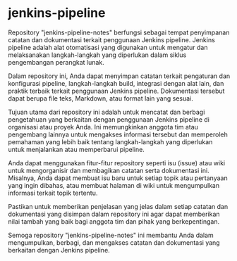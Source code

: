 # jenkins-pipeline

Repository "jenkins-pipeline-notes" berfungsi sebagai tempat penyimpanan catatan dan dokumentasi terkait penggunaan Jenkins pipeline. Jenkins pipeline adalah alat otomatisasi yang digunakan untuk mengatur dan melaksanakan langkah-langkah yang diperlukan dalam siklus pengembangan perangkat lunak.

Dalam repository ini, Anda dapat menyimpan catatan terkait pengaturan dan konfigurasi pipeline, langkah-langkah build, integrasi dengan alat lain, dan praktik terbaik terkait penggunaan Jenkins pipeline. Dokumentasi tersebut dapat berupa file teks, Markdown, atau format lain yang sesuai.

Tujuan utama dari repository ini adalah untuk mencatat dan berbagi pengetahuan yang berkaitan dengan penggunaan Jenkins pipeline di organisasi atau proyek Anda. Ini memungkinkan anggota tim atau pengembang lainnya untuk mengakses informasi tersebut dan memperoleh pemahaman yang lebih baik tentang langkah-langkah yang diperlukan untuk menjalankan atau memperbarui pipeline.

Anda dapat menggunakan fitur-fitur repository seperti isu (issue) atau wiki untuk mengorganisir dan membagikan catatan serta dokumentasi ini. Misalnya, Anda dapat membuat isu baru untuk setiap topik atau pertanyaan yang ingin dibahas, atau membuat halaman di wiki untuk mengumpulkan informasi terkait topik tertentu.

Pastikan untuk memberikan penjelasan yang jelas dalam setiap catatan dan dokumentasi yang disimpan dalam repository ini agar dapat memberikan nilai tambah yang baik bagi anggota tim dan pihak yang berkepentingan.

Semoga repository "jenkins-pipeline-notes" ini membantu Anda dalam mengumpulkan, berbagi, dan mengakses catatan dan dokumentasi yang berkaitan dengan Jenkins pipeline.
